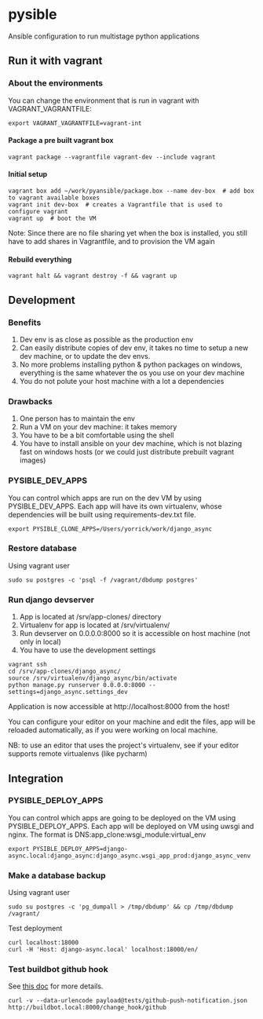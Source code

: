 pysible
=========

Ansible configuration to run multistage python applications


## Run it with vagrant


### About the environments

You can change the environment that is run in vagrant with VAGRANT_VAGRANTFILE:
```
export VAGRANT_VAGRANTFILE=vagrant-int
```


#### Package a pre built vagrant box
```
vagrant package --vagrantfile vagrant-dev --include vagrant
```



#### Initial setup
```
vagrant box add ~/work/pyansible/package.box --name dev-box  # add box to vagrant available boxes
vagrant init dev-box  # creates a Vagrantfile that is used to configure vagrant
vagrant up  # boot the VM
```

Note: Since there are no file sharing yet when the box is installed, you still have to add shares in Vagrantfile, and to provision the VM again



#### Rebuild everything

```
vagrant halt && vagrant destroy -f && vagrant up
```


## Development


### Benefits
1. Dev env is as close as possible as the production env
2. Can easily distribute copies of dev env, it takes no time to setup a new dev machine, or to update the dev envs.
3. No more problems installing python & python packages on windows, everything is the same whatever the os you use on your dev machine
4. You do not polute your host machine with a lot a dependencies

### Drawbacks
1. One person has to maintain the env
2. Run a VM on your dev machine: it takes memory
3. You have to be a bit comfortable using the shell
4. You have to install ansible on your dev machine, which is not blazing fast on windows hosts (or we could just distribute prebuilt vagrant images)


### PYSIBLE_DEV_APPS

You can control which apps are run on the dev VM by using PYSIBLE_DEV_APPS.
Each app will have its own virtualenv, whose dependencies will be built using requirements-dev.txt file.
```
export PYSIBLE_CLONE_APPS=/Users/yorrick/work/django_async
```


### Restore database

Using vagrant user
```
sudo su postgres -c 'psql -f /vagrant/dbdump postgres'
```


### Run django devserver

1. App is located at /srv/app-clones/<app> directory
2. Virtualenv for app is located at /srv/virtualenv/<app>
3. Run devserver on 0.0.0.0:8000 so it is accessible on host machine (not only in local)
4. You have to use the development settings

```
vagrant ssh
cd /srv/app-clones/django_async/
source /srv/virtualenv/django_async/bin/activate
python manage.py runserver 0.0.0.0:8000 --settings=django_async.settings_dev
```

Application is now accessible at http://localhost:8000 from the host!

You can configure your editor on your machine and edit the files, app will be reloaded automatically, as if you were working on local machine.


NB: to use an editor that uses the project's virtualenv, see if your editor supports remote virtualenvs (like pycharm)



## Integration


### PYSIBLE_DEPLOY_APPS

You can control which apps are going to be deployed on the VM using PYSIBLE_DEPLOY_APPS.
Each app will be deployed on VM using uwsgi and nginx.
The format is DNS:app_clone:wsgi_module:virtual_env
```
export PYSIBLE_DEPLOY_APPS=django-async.local:django_async:django_async.wsgi_app_prod:django_async_venv
```



### Make a database backup

Using vagrant user
```
sudo su postgres -c 'pg_dumpall > /tmp/dbdump' && cp /tmp/dbdump /vagrant/
```

Test deployment
```
curl localhost:18000
curl -H 'Host: django-async.local' localhost:18000/en/
```


### Test buildbot github hook

See [this doc](http://docs.buildbot.net/0.8.4p2/Change-Hooks.html) for more details.

```
curl -v --data-urlencode payload@tests/github-push-notification.json http://buildbot.local:8000/change_hook/github
```

